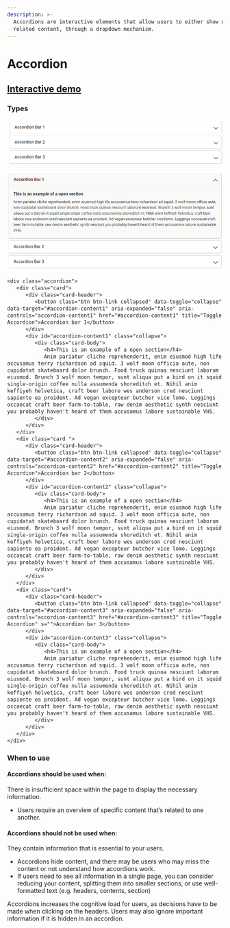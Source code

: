 ```yaml
---
description: >-
  Accordions are interactive elements that allow users to either show or hide
  related content, through a dropdown mechanism.
---
```


# Accordion

## [Interactive demo](http://cloud.crimsonlogic.com/2021/website/jds/v1/components.html#accordion-wrapper)

### Types

![Accordion collapsed](../.gitbook/assets/image%20%2815%29.png)

![Accordion opened](../.gitbook/assets/image%20%2846%29.png)

```text
<div class="accordion">
   <div class="card">
      <div class="card-header">
         <button class="btn btn-link collapsed" data-toggle="collapse" data-target="#accordion-content1" aria-expanded="false" aria-controls="accordion-content1" href="#accordion-content1" title="Toggle Accordion">Accordion bar 1</button>
      </div>
      <div id="accordion-content1" class="collapse">
         <div class="card-body">
            <h4>This is an example of a open section</h4>
            Anim pariatur cliche reprehenderit, enim eiusmod high life accusamus terry richardson ad squid. 3 wolf moon officia aute, non cupidatat skateboard dolor brunch. Food truck quinoa nesciunt laborum eiusmod. Brunch 3 wolf moon tempor, sunt aliqua put a bird on it squid single-origin coffee nulla assumenda shoreditch et. Nihil anim keffiyeh helvetica, craft beer labore wes anderson cred nesciunt sapiente ea proident. Ad vegan excepteur butcher vice lomo. Leggings occaecat craft beer farm-to-table, raw denim aesthetic synth nesciunt you probably haven't heard of them accusamus labore sustainable VHS. 
         </div>
      </div>
   </div>
   <div class="card ">
      <div class="card-header">
         <button class="btn btn-link collapsed" data-toggle="collapse" data-target="#accordion-content2" aria-expanded="false" aria-controls="accordion-content2" href="#accordion-content2" title="Toggle Accordion">Accordion bar 2</button>
      </div>
      <div id="accordion-content2" class="collapse">
         <div class="card-body">
            <h4>This is an example of a open section</h4>
            Anim pariatur cliche reprehenderit, enim eiusmod high life accusamus terry richardson ad squid. 3 wolf moon officia aute, non cupidatat skateboard dolor brunch. Food truck quinoa nesciunt laborum eiusmod. Brunch 3 wolf moon tempor, sunt aliqua put a bird on it squid single-origin coffee nulla assumenda shoreditch et. Nihil anim keffiyeh helvetica, craft beer labore wes anderson cred nesciunt sapiente ea proident. Ad vegan excepteur butcher vice lomo. Leggings occaecat craft beer farm-to-table, raw denim aesthetic synth nesciunt you probably haven't heard of them accusamus labore sustainable VHS. 
         </div>
      </div>
   </div>
   <div class="card">
      <div class="card-header">
         <button class="btn btn-link collapsed" data-toggle="collapse" data-target="#accordion-content3" aria-expanded="false" aria-controls="accordion-content3" href="#accordion-content3" title="Toggle Accordion" s="">Accordion bar 3</button>
      </div>
      <div id="accordion-content3" class="collapse">
         <div class="card-body">
            <h4>This is an example of a open section</h4>
            Anim pariatur cliche reprehenderit, enim eiusmod high life accusamus terry richardson ad squid. 3 wolf moon officia aute, non cupidatat skateboard dolor brunch. Food truck quinoa nesciunt laborum eiusmod. Brunch 3 wolf moon tempor, sunt aliqua put a bird on it squid single-origin coffee nulla assumenda shoreditch et. Nihil anim keffiyeh helvetica, craft beer labore wes anderson cred nesciunt sapiente ea proident. Ad vegan excepteur butcher vice lomo. Leggings occaecat craft beer farm-to-table, raw denim aesthetic synth nesciunt you probably haven't heard of them accusamus labore sustainable VHS. 
         </div>
      </div>
   </div>
</div>
```

### When to use

#### Accordions should be used when:

There is insufficient space within the page to display the necessary information.

* Users require an overview of specific content that’s related to one another.

#### Accordions should not be used when:

They contain information that is essential to your users.

* Accordions hide content, and there may be users who may miss the content or not understand how accordions work.
* If users need to see all information in a single page, you can consider reducing your content, splitting them into smaller sections, or use well-formatted text \(e.g. headers, contents, section\)

Accordions increases the cognitive load for users, as decisions have to be made when clicking on the headers. Users may also ignore important information if it is hidden in an accordion.

